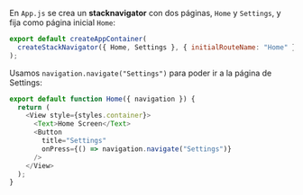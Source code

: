 En `App.js` se crea un __stacknavigator__ con dos páginas, `Home` y `Settings`, y fija como página inicial `Home`:

```js
export default createAppContainer(
  createStackNavigator({ Home, Settings }, { initialRouteName: "Home" })
);
```

Usamos `navigation.navigate("Settings")` para poder ir a la página de Settings:

```js
export default function Home({ navigation }) {
  return (
    <View style={styles.container}>
      <Text>Home Screen</Text>
      <Button
        title="Settings"
        onPress={() => navigation.navigate("Settings")}
      />
    </View>
  );
}
```
